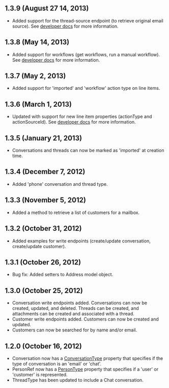 ## 1.3.9 (August 27 14, 2013)

* Added support for the thread-source endpoint (to retrieve original email source). See [developer docs](http://developer.helpscout.net/conversations/thread/source/) for more information.

## 1.3.8 (May 14, 2013)

* Added support for workflows (get workflows, run a manual workflow). See [developer docs](http://developer.helpscout.net/workflows/list/) for more information.

## 1.3.7 (May 2, 2013)

* Added support for 'imported' and 'workflow' action type on line items.

## 1.3.6 (March 1, 2013)

* Updated with support for new line item properties (actionType and actionSourceId). See [developer docs](http://developer.helpscout.net/) for more information.

## 1.3.5 (January 21, 2013)

* Conversations and threads can now be marked as 'imported' at creation time.

## 1.3.4 (December 7, 2012)

* Added 'phone' conversation and thread type.

## 1.3.3 (November 5, 2012)

* Added a method to retrieve a list of customers for a mailbox.

## 1.3.2 (October 31, 2012)

* Added examples for write endpoints (create/update conversation, create/update customer).

## 1.3.1 (October 26, 2012)

* Bug fix: Added setters to Address model object.

## 1.3.0 (October 25, 2012)

* Conversation write endpoints added. Conversations can now be created, updated, and deleted. Threads can be created, and attachments can be created and associated with a thread.
* Customer write endpoints added. Customers can now be created and updated.
* Customers can now be searched for by name and/or email.

## 1.2.0 (October 16, 2012)

* Conversation now has a [ConversationType](https://github.com/helpscout/helpscout-api-java/blob/master/src/main/java/net/helpscout/api/cbo/ConversationType.java) property that specifies if the type of conversation is an 'email' or 'chat'.
* PersonRef now has a [PersonType](https://github.com/helpscout/helpscout-api-java/blob/master/src/main/java/net/helpscout/api/cbo/PersonType.java) property that specifies if a 'user' or 'customer' is represented.
* ThreadType has been updated to include a Chat conversation.
